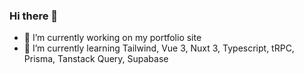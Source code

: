 ### Hi there 👋

- 🔭 I’m currently working on my portfolio site
- 🌱 I’m currently learning Tailwind, Vue 3, Nuxt 3, Typescript, tRPC, Prisma, Tanstack Query, Supabase

<!--
**marfalkov/marfalkov** is a ✨ _special_ ✨ repository because its `README.md` (this file) appears on your GitHub profile.

Here are some ideas to get you started:

- 🔭 I’m currently working on ...
- 🌱 I’m currently learning ...
- 👯 I’m looking to collaborate on ...
- 🤔 I’m looking for help with ...
- 💬 Ask me about ...
- 📫 How to reach me: ...
- 😄 Pronouns: ...
- ⚡ Fun fact: ...
-->
